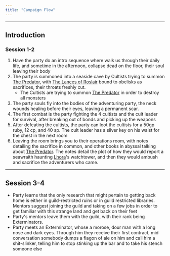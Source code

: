 ```yaml
---
title: "Campaign Flow"
---
```


***
## Introduction
### Session 1-2
1) Have the party do an intro sequence where walk us through their daily life, and sometime in the afternoon, collapse dead on the floor, their soul leaving their body
2) The party is summoned into a seaside cave by Cultists trying to summon [The Predator](The%20Predator.md), with [The Lances of Roslair](The%20Lances%20of%20Roslair.md) bound to obelisks as sacrifices, their throats freshly cut.
	- The Cultists are trying to summon [The Predator](The%20Predator.md) in order to destroy all monsters
2)  The party souls fly into the bodies of the adventuring party, the neck wounds healing before their eyes, leaving a permanent scar.
3)   The first combat is the party fighting the 4 cultists and the cult leader for survival, after breaking out of bonds and picking up the weapons
4)   After defeating the cultists, the party can loot the cultists for a 50gp ruby, 12 cp, and 40 sp. The cult leader has a silver key on his waist for the chest in the next room
5)   Leaving the room brings you to their operations room, with notes detailing the sacrifice in common, and other books in abyssal talking about [The Predator](The%20Predator.md). The notes detail the plot of how they would report a seawraith haunting [Lhora](Lhora.md)'s watchtower, and then they would ambush and sacrifice the adventurers who came.

***

## Session 3-4
- Party learns that the only research that might pertain to getting back home is either in guild-restricted ruins or in guild restricted libraries. Mentors suggest joining the guild and taking on a few jobs in order to get familiar with this strange land and get back on their feet
- Party's mentors leave them with the guild, with their rank being Exterminators. 
- Party meets an Exterminator, whose a morose, dour man with a long nose and dark eyes. Through him they receive their first contract, mid conversation somebody dumps a flagon of ale on him and call him a shit-slinker, telling him to stop stinking up the bar and to take his stench someone else
